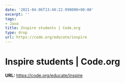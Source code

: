 ```yaml
---
date: '2021-04-06T13:40:22.990000+00:00'
excerpt: ''
tags:
- Java
title: Inspire students | Code.org
type: drop
url: https://code.org/educate/inspire
---
```


# Inspire students | Code.org

**URL:** https://code.org/educate/inspire
